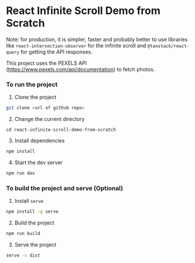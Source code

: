 # React Infinite Scroll Demo from Scratch

Note: for production, it is simpler, faster and probably better to use libraries like `react-intersection-observer` for the infinite scroll and `@tanstack/react-query` for getting the API responses.

This project uses the PEXELS API (https://www.pexels.com/api/documentation) to fetch photos.

### To run the project

1. Clone the project
```sh
git clone <url of github repo>
```

2. Change the current directory
```sd
cd react-infinite-scroll-demo-from-scratch
```

3. Install dependencies
```sh
npm install
```

4. Start the dev server
```sh
npm run dev
```

### To build the project and serve (Optional)

1. Install `serve`
```sh
npm install -g serve
```

2. Build the project
```sh
npm run build
```

3. Serve the project
```sh
serve -s dist
```